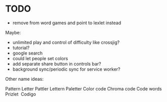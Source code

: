 # TODO

- remove from word games and point to lexlet instead

Maybe:

- unlimited play and control of difficulty like crossjig?
- tutorial?
- google search
- could let people set colors
- add separate share button in controls bar?
- background sync/periodic sync for service worker?

Other name ideas:

Pattern
Letter
Pattler
Lettern
Paletter
Color code
Chroma code
Code words
Prizlet 
Codigo
